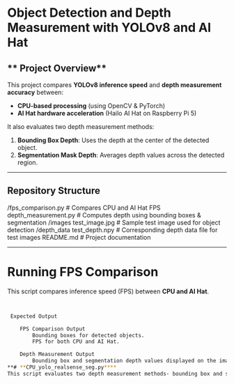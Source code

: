 # **Object Detection and Depth Measurement with YOLOv8 and AI Hat**

## ** Project Overview**
This project compares **YOLOv8 inference speed** and **depth measurement accuracy** between:
- **CPU-based processing** (using OpenCV & PyTorch)
- **AI Hat hardware acceleration** (Hailo AI Hat on Raspberry Pi 5)

It also evaluates two depth measurement methods:
1. **Bounding Box Depth**: Uses the depth at the center of the detected object.
2. **Segmentation Mask Depth**: Averages depth values across the detected region.

---

## **Repository Structure**

 /fps_comparison.py # Compares CPU and AI Hat FPS depth_measurement.py # Computes depth using bounding boxes & segmentation 
 /images test_image.jpg # Sample test image used for object detection 
 /depth_data test_depth.npy # Corresponding depth data file for test images README.md # Project documentation


---

# **Running FPS Comparison**
This script compares inference speed (FPS) between **CPU and AI Hat**.

```bash


 Expected Output

    FPS Comparison Output
        Bounding boxes for detected objects.
        FPS for both CPU and AI Hat.

    Depth Measurement Output
        Bounding box and segmentation depth values displayed on the image.
**# **CPU_yolo_realsense_seg.py****
This script evaluates two depth measurement methods- bounding box and segmentation
